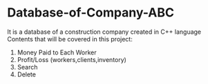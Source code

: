 # Database-of-Company-ABC
It is a database of a construction company created in C++ language
Contents that will be covered in this project:
1. Money Paid to Each Worker
2. Profit/Loss (workers,clients,inventory)
3. Search
4. Delete
